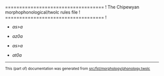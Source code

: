 =================================== !
The Chipewyan morphophonological/twolc rules file !
=================================== !

* *as>a*
* *az0a*

* *as>a*
* *at0a*

* * *

<small>This (part of) documentation was generated from [src/fst/morphology/phonology.twolc](https://github.com/giellalt/lang-chp/blob/main/src/fst/morphology/phonology.twolc)</small>
